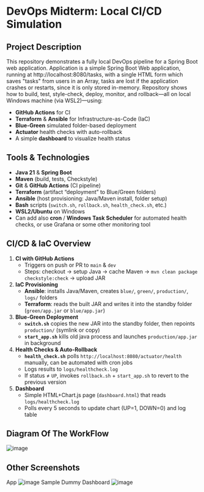 # DevOps Midterm: Local CI/CD Simulation

## Project Description
This repository demonstrates a fully local DevOps pipeline for a Spring Boot web application. Application is a simple Spring Boot Web application, running at http://localhost:8080/tasks, with a single HTML form which saves "tasks" from users in an Array, tasks are lost if the application crashes or restarts, since it is only stored in-memory. Repository shows how to build, test, style-check, deploy, monitor, 
and rollback—all on local Windows machine (via WSL2)—using:
- **GitHub Actions** for CI  
- **Terraform** & **Ansible** for Infrastructure-as-Code (IaC)  
- **Blue-Green** simulated folder-based deployment  
- **Actuator** health checks with auto-rollback  
- A simple **dashboard** to visualize health status  

## Tools & Technologies
- **Java 21** & **Spring Boot**  
- **Maven** (build, tests, Checkstyle)  
- **Git** & **GitHub Actions** (CI pipeline)  
- **Terraform** (artifact “deployment” to Blue/Green folders)  
- **Ansible** (host provisioning: Java/Maven install, folder setup)  
- **Bash** scripts (`switch.sh`, `rollback.sh`, `health_check.sh`, etc.)  
- **WSL2/Ubuntu** on Windows  
- Can add also **cron** / **Windows Task Scheduler** for automated health checks, or use Grafana or some other monitoring tool

## CI/CD & IaC Overview
1. **CI with GitHub Actions**  
   - Triggers on push or PR to `main` & `dev`  
   - Steps: checkout → setup Java → cache Maven → `mvn clean package checkstyle:check` → upload JAR  
2. **IaC Provisioning**  
   - **Ansible**: installs Java/Maven, creates `blue/`, `green/`, `production/`, `logs/` folders  
   - **Terraform**: reads the built JAR and writes it into the standby folder (`green/app.jar` or `blue/app.jar`)  
3. **Blue-Green Deployment**  
   - **`switch.sh`** copies the new JAR into the standby folder, then repoints `production/` (symlink or copy)  
   - **`start_app.sh`** kills old java process and launches `production/app.jar` in background  
4. **Health Checks & Auto-Rollback**  
   - **`health_check.sh`** polls `http://localhost:8080/actuator/health` manually, can be automated with cron jobs
   - Logs results to `logs/healthcheck.log`  
   - If status ≠ `UP`, invokes `rollback.sh` + `start_app.sh` to revert to the previous version  
5. **Dashboard**  
   - Simple HTML+Chart.js page (`dashboard.html`) that reads `logs/healthcheck.log`  
   - Polls every 5 seconds to update chart (UP=1, DOWN=0) and log table

## Diagram Of The WorkFlow
![image](https://github.com/user-attachments/assets/2b6d79cd-5236-403d-86df-5a94dd150346)

## Other  Screenshots   
App
![image](https://github.com/user-attachments/assets/ee4b7622-2f01-44fa-b829-6237f46442d0)
Sample Dummy Dashboard
![image](https://github.com/user-attachments/assets/b92498ad-3af8-404d-bf7f-1784c0785eaf)


